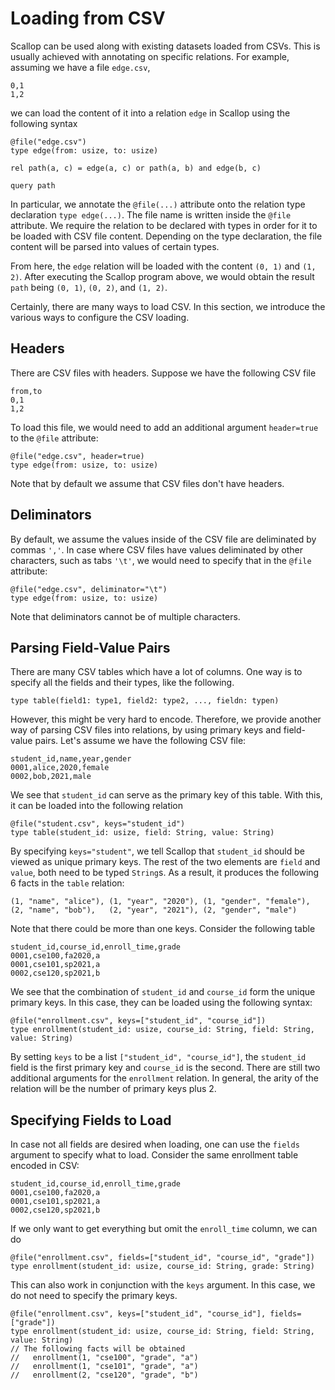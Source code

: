 # Loading from CSV

Scallop can be used along with existing datasets loaded from CSVs.
This is usually achieved with annotating on specific relations.
For example, assuming we have a file `edge.csv`,

``` csv
0,1
1,2
```

we can load the content of it into a relation `edge` in Scallop using the following syntax

``` scl
@file("edge.csv")
type edge(from: usize, to: usize)

rel path(a, c) = edge(a, c) or path(a, b) and edge(b, c)

query path
```

In particular, we annotate the `@file(...)` attribute onto the relation type declaration `type edge(...)`.
The file name is written inside the `@file` attribute.
We require the relation to be declared with types in order for it to be loaded with CSV file content.
Depending on the type declaration, the file content will be parsed into values of certain types.

From here, the `edge` relation will be loaded with the content `(0, 1)` and `(1, 2)`.
After executing the Scallop program above, we would obtain the result `path` being `(0, 1)`, `(0, 2)`, and `(1, 2)`.

Certainly, there are many ways to load CSV.
In this section, we introduce the various ways to configure the CSV loading.

## Headers

There are CSV files with headers.
Suppose we have the following CSV file

``` csv
from,to
0,1
1,2
```

To load this file, we would need to add an additional argument `header=true` to the `@file` attribute:

``` scl
@file("edge.csv", header=true)
type edge(from: usize, to: usize)
```

Note that by default we assume that CSV files don't have headers.

## Deliminators

By default, we assume the values inside of the CSV file are deliminated by commas `','`.
In case where CSV files have values deliminated by other characters, such as tabs `'\t'`, we would need to specify that in the `@file` attribute:

``` scl
@file("edge.csv", deliminator="\t")
type edge(from: usize, to: usize)
```

Note that deliminators cannot be of multiple characters.

## Parsing Field-Value Pairs

There are many CSV tables which have a lot of columns.
One way is to specify all the fields and their types, like the following.

``` scl
type table(field1: type1, field2: type2, ..., fieldn: typen)
```

However, this might be very hard to encode.
Therefore, we provide another way of parsing CSV files into relations, by using primary keys and field-value pairs.
Let's assume we have the following CSV file:

``` csv
student_id,name,year,gender
0001,alice,2020,female
0002,bob,2021,male
```

We see that `student_id` can serve as the primary key of this table.
With this, it can be loaded into the following relation

``` scl
@file("student.csv", keys="student_id")
type table(student_id: usize, field: String, value: String)
```

By specifying `keys="student"`, we tell Scallop that `student_id` should be viewed as unique primary keys.
The rest of the two elements are `field` and `value`, both need to be typed `String`s.
As a result, it produces the following 6 facts in the `table` relation:

```
(1, "name", "alice"), (1, "year", "2020"), (1, "gender", "female"),
(2, "name", "bob"),   (2, "year", "2021"), (2, "gender", "male")
```

Note that there could be more than one keys.
Consider the following table

```
student_id,course_id,enroll_time,grade
0001,cse100,fa2020,a
0001,cse101,sp2021,a
0002,cse120,sp2021,b
```

We see that the combination of `student_id` and `course_id` form the unique primary keys.
In this case, they can be loaded using the following syntax:

``` scl
@file("enrollment.csv", keys=["student_id", "course_id"])
type enrollment(student_id: usize, course_id: String, field: String, value: String)
```

By setting `keys` to be a list `["student_id", "course_id"]`, the `student_id` field is the first primary key and `course_id` is the second.
There are still two additional arguments for the `enrollment` relation.
In general, the arity of the relation will be the number of primary keys plus 2.

## Specifying Fields to Load

In case not all fields are desired when loading, one can use the `fields` argument to specify what to load.
Consider the same enrollment table encoded in CSV:

``` csv
student_id,course_id,enroll_time,grade
0001,cse100,fa2020,a
0001,cse101,sp2021,a
0002,cse120,sp2021,b
```

If we only want to get everything but omit the `enroll_time` column, we can do

``` scl
@file("enrollment.csv", fields=["student_id", "course_id", "grade"])
type enrollment(student_id: usize, course_id: String, grade: String)
```

This can also work in conjunction with the `keys` argument.
In this case, we do not need to specify the primary keys.

``` scl
@file("enrollment.csv", keys=["student_id", "course_id"], fields=["grade"])
type enrollment(student_id: usize, course_id: String, field: String, value: String)
// The following facts will be obtained
//   enrollment(1, "cse100", "grade", "a")
//   enrollment(1, "cse101", "grade", "a")
//   enrollment(2, "cse120", "grade", "b")
```
